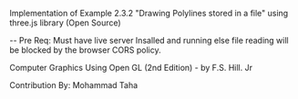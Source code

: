 Implementation of Example 2.3.2 "Drawing Polylines stored in a file"
using three.js library (Open Source)

-- Pre Req: Must have live server Insalled and running else file reading will be blocked by the browser CORS policy.

Computer Graphics Using Open GL (2nd Edition)
    - by F.S. Hill. Jr

Contribution By: Mohammad Taha
